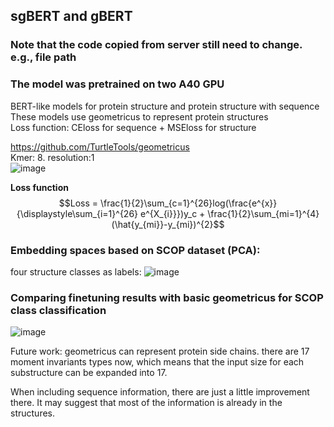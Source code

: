 ## sgBERT and gBERT
### Note that the code copied from server still need to change. e.g., file path  
### The model was pretrained on two A40 GPU

BERT-like models for protein structure and protein structure with sequence  
These models use geometricus to represent protein structures  
Loss function: CEloss for sequence + MSEloss for structure


https://github.com/TurtleTools/geometricus  
Kmer: 8. resolution:1   
![image](https://github.com/ChunZhuo/sgBERT/assets/118121876/340948d5-99e2-46c8-b8ad-1e48ca5f2290)

**Loss function**
$$Loss = \frac{1}{2}\sum_{c=1}^{26}log(\frac{e^{x}}{\displaystyle\sum_{i=1}^{26} e^{X_{i}}})y_c + \frac{1}{2}\sum_{mi=1}^{4}(\hat{y_{mi}}-y_{mi})^{2}$$

### Embedding spaces based on SCOP dataset (PCA):  
four structure classes as labels:
![image](https://github.com/ChunZhuo/sgBERT/assets/118121876/f9db7988-6bb0-4fce-a2bc-ab1ac4590a03)

### Comparing finetuning results with basic geometricus for SCOP class classification
![image](https://github.com/ChunZhuo/sgBERT/assets/118121876/76745bce-f9a9-4466-b1e4-c6ec5eb8631c)

Future work:
geometricus can represent protein side chains. there are 17 moment invariants types now, 
which means that the input size for each substructure can be expanded into 17.

When including sequence information, there are just a little improvement there. It may
suggest that most of the information is already in the structures.



